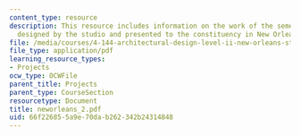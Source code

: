 ```yaml
---
content_type: resource
description: This resource includes information on the work of the semester in a book
  designed by the studio and presented to the constituency in New Orleans.
file: /media/courses/4-144-architectural-design-level-ii-new-orleans-studio-spring-2006/66f226855a9e70dab262342b24314848_neworleans_2.pdf
file_type: application/pdf
learning_resource_types:
- Projects
ocw_type: OCWFile
parent_title: Projects
parent_type: CourseSection
resourcetype: Document
title: neworleans_2.pdf
uid: 66f22685-5a9e-70da-b262-342b24314848
---
```

